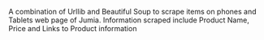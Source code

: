 A combination of Urllib and Beautiful Soup to scrape items on phones and Tablets web page of Jumia. Information scraped include Product Name, Price and Links to Product information